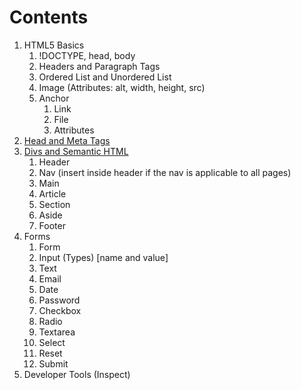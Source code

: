 # Contents
1. HTML5 Basics 
    1. !DOCTYPE, head, body
    2. Headers and Paragraph Tags
    3. Ordered List and Unordered List
    4. Image (Attributes: alt, width, height, src)
    5. Anchor
        1. Link
        2. File
        3. Attributes 
2. [Head and Meta Tags](https://developer.mozilla.org/en-US/docs/Learn/HTML/Introduction_to_HTML/The_head_metadata_in_HTML)
3. [Divs and Semantic HTML](https://developer.mozilla.org/en-US/docs/Learn/HTML/Introduction_to_HTML/Document_and_website_structure)
    1. Header
    2. Nav (insert inside header if the nav is applicable to all pages)
    3. Main
    4. Article
    5. Section
    6. Aside	
    7. Footer
4. Forms
    1. Form
    2. Input (Types) [name and value]
    3. Text
    4. Email
    5. Date
    6. Password
    7. Checkbox
    8. Radio
    9. Textarea
    10. Select
    11. Reset
    12. Submit
5. Developer Tools (Inspect)
